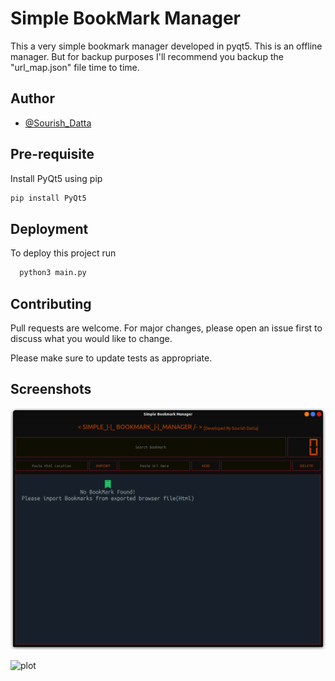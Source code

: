 
# Simple BookMark Manager

This a very simple bookmark manager developed in pyqt5. This is an offline manager. But for backup purposes I'll recommend you backup the "url_map.json"  file time to time.



## Author

- [@Sourish_Datta](https://www.github.com/xorish)


## Pre-requisite

Install PyQt5 using pip

```bash
pip install PyQt5
```
    
## Deployment

To deploy this project run

```bash
  python3 main.py
```


## Contributing

Pull requests are welcome. For major changes, please open an issue first to discuss what you would like to change.

Please make sure to update tests as appropriate.

## Screenshots

![plot](./sbm1.png)


![plot](./smb2.png)